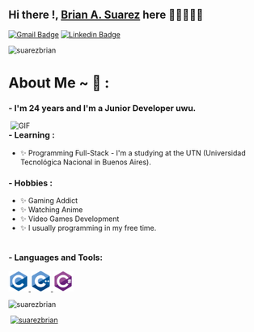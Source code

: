 
## Hi there !, [Brian A. Suarez](https://github.com/suarezbrian) here 👋🏼👨🏻‍💻

[![Gmail Badge](https://img.shields.io/badge/-suarezbrianalan@gmail.com-c14438?style=flat&logo=Gmail&logoColor=white)](mailto:suarezbrianalan@gmail.com "Connect via Email")
[![Linkedin Badge](https://img.shields.io/badge/-Brian%20A.%20Suarez-0072b1?style=flat&logo=Linkedin&logoColor=white)](https://www.linkedin.com/in/brian-suarez/ "Connect on LinkedIn")
<p> <img src="https://komarev.com/ghpvc/?username=suarezbrian&label=Profile%20views&color=0e75b6&style=flat" alt="suarezbrian" /> </p>

# About Me ~ 💬 :

### - I'm 24 years and I'm a Junior Developer uwu.

<img hight="400" width="500" alt="GIF" align="right" src="https://i.pinimg.com/originals/7d/ec/42/7dec42217ec9a845c8f7fa0a6e63cbf5.gif">

### - Learning :
- ✨ Programming Full-Stack - I'm a studying at the UTN (Universidad Tecnológica Nacional in Buenos Aires).


### - Hobbies : 
- ✨ Gaming Addict
- ✨ Watching Anime
- ✨ Video Games Development
- ✨ I usually programming in my free time.
#

### - Languages and Tools:
<p align="left"> <a href="https://www.cprogramming.com/" target="_blank" rel="noreferrer"> <img src="https://raw.githubusercontent.com/devicons/devicon/master/icons/c/c-original.svg" alt="c" width="40" height="40"/> </a> <a href="https://www.w3schools.com/cpp/" target="_blank" rel="noreferrer"> <img src="https://raw.githubusercontent.com/devicons/devicon/master/icons/cplusplus/cplusplus-original.svg" alt="cplusplus" width="40" height="40"/> </a> <a href="https://www.w3schools.com/cs/" target="_blank" rel="noreferrer"> <img src="https://raw.githubusercontent.com/devicons/devicon/master/icons/csharp/csharp-original.svg" alt="csharp" width="40" height="40"/> </a></p>

<p><img align="top" src="https://github-readme-stats.vercel.app/api/top-langs?username=suarezbrian&show_icons=true&locale=en&layout=compact&theme=radical" alt="suarezbrian" /></p>

<p>&nbsp;<img align="center" ><a href="https://github.com/anuraghazra/github-readme-stats"><img  src="https://github-readme-stats.vercel.app/api?username=suarezbrian&show_icons=true&theme=radical" alt="suarezbrian"/>
